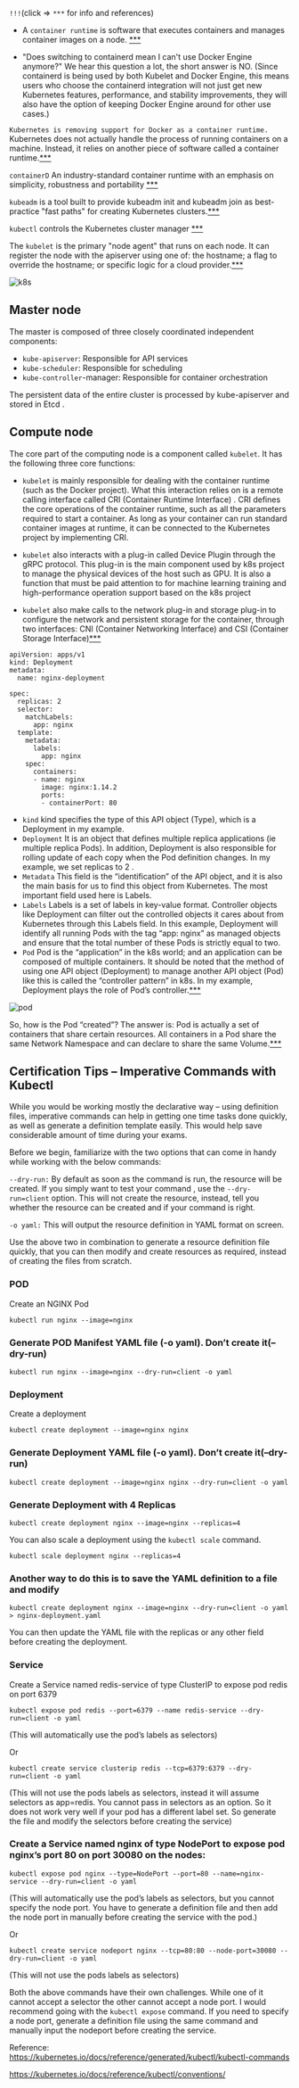 `!!!`(click => `***` for info and references)
- A `container runtime` is software that executes containers and manages container images on a node. [***](https://kubernetes.io/blog/2018/05/24/kubernetes-containerd-integration-goes-ga/)

- "Does switching to containerd mean I can't use Docker Engine anymore?" We hear this question a lot, the short answer is NO. (Since containerd is being used by both Kubelet and Docker Engine, this means users who choose the containerd integration will not just get new Kubernetes features, performance, and stability improvements, they will also have the option of keeping Docker Engine around for other use cases.)

`Kubernetes is removing support for Docker as a container runtime.` Kubernetes does not actually handle the process of running containers on a machine. Instead, it relies on another piece of software called a container runtime.[***](https://acloudguru.com/blog/engineering/kubernetes-is-deprecating-docker-what-you-need-to-know)

`containerD` An industry-standard container runtime with an emphasis on simplicity, robustness and portability [***](https://containerd.io/)

`kubeadm` is a tool built to provide kubeadm init and kubeadm join as best-practice "fast paths" for creating Kubernetes clusters.[***](https://kubernetes.io/docs/reference/setup-tools/kubeadm/)

`kubectl` controls the Kubernetes cluster manager [***](https://kubernetes.io/docs/reference/kubectl/kubectl/)

The `kubelet` is the primary "node agent" that runs on each node. It can register the node with the apiserver using one of: the hostname; a flag to override the hostname; or specific logic for a cloud provider.[***](https://kubernetes.io/docs/reference/command-line-tools-reference/kubelet/)

![k8s](./img/k8s.png)

## Master node

The master is composed of three closely coordinated independent components:
- `kube-apiserver`: Responsible for API services
- `kube-scheduler`: Responsible for scheduling
- `kube-controller`-manager: Responsible for container orchestration

The persistent data of the entire cluster is processed by kube-apiserver and stored in Etcd .

## Compute node

The core part of the computing node is a component called
`kubelet`. It has the following three core functions:
- `kubelet` is mainly responsible for dealing with the container runtime (such as the Docker project). What this interaction relies on is a remote calling interface called CRI (Container Runtime Interface) . CRI defines the core operations of the container runtime, such as all the parameters required to start a container. As long as your container can run standard container images at runtime, it can be connected to the Kubernetes project by implementing CRI.

- `kubelet` also interacts with a plug-in called Device Plugin through the gRPC protocol. This plug-in is the main component used by k8s project to manage the physical devices of the host such as GPU. It is also a function that must be paid attention to for machine learning training and high-performance operation support based on the k8s project

- `kubelet` also make calls to the network plug-in and storage plug-in to configure the network and persistent storage for the container, through two interfaces: CNI (Container Networking Interface) and CSI (Container Storage Interface)[***](https://aws.plainenglish.io/kubernetes-deep-dive-one-k8s-basics-81e59d81f4bd)

```
apiVersion: apps/v1
kind: Deployment
metadata:
  name: nginx-deployment

spec:
  replicas: 2
  selector:
    matchLabels:
      app: nginx
  template:
    metadata:
      labels:
        app: nginx
    spec:
      containers:
      - name: nginx
        image: nginx:1.14.2
        ports:
        - containerPort: 80
```

- `kind`
kind specifies the type of this API object (Type), which is a Deployment in my example.
- `Deployment`
It is an object that defines multiple replica applications (ie multiple replica Pods). In addition, Deployment is also responsible for rolling update of each copy when the Pod definition changes. In my example, we set replicas to 2 .
- `Metadata`
This field is the “identification” of the API object, and it is also the main basis for us to find this object from Kubernetes. The most important field used here is Labels.
- `Labels`
Labels is a set of labels in key-value format. Controller objects like Deployment can filter out the controlled objects it cares about from Kubernetes through this Labels field. In this example, Deployment will identify all running Pods with the tag “app: nginx” as managed objects and ensure that the total number of these Pods is strictly equal to two.
- `Pod`
Pod is the “application” in the k8s world; and an application can be composed of multiple containers.
It should be noted that the method of using one API object (Deployment) to manage another API object (Pod) like this is called the “controller pattern” in k8s. In my example, Deployment plays the role of Pod’s controller.[***](https://aws.plainenglish.io/kubernetes-deep-dive-three-first-container-application-177b4e2b2d02)

![pod](./img/pod.png)

So, how is the Pod “created”? The answer is: Pod is actually a set of containers that share certain resources. All containers in a Pod share the same Network Namespace and can declare to share the same Volume.[***](https://aws.plainenglish.io/kubernetes-deep-dive-four-why-we-need-pod-e88949eb7b08)

## Certification Tips – Imperative Commands with Kubectl
While you would be working mostly the declarative way – using definition files, imperative commands can help in getting one time tasks done quickly, as well as generate a definition template easily. This would help save considerable amount of time during your exams.

Before we begin, familiarize with the two options that can come in handy while working with the below commands:

`--dry-run:` By default as soon as the command is run, the resource will be created. If you simply want to test your command , use the `--dry-run=client` option. This will not create the resource, instead, tell you whether the resource can be created and if your command is right.

`-o yaml:` This will output the resource definition in YAML format on screen.



Use the above two in combination to generate a resource definition file quickly, that you can then modify and create resources as required, instead of creating the files from scratch.



### POD
Create an NGINX Pod
```
kubectl run nginx --image=nginx
```



### Generate POD Manifest YAML file (-o yaml). Don’t create it(–dry-run)
```
kubectl run nginx --image=nginx --dry-run=client -o yaml
```



### Deployment
Create a deployment
```
kubectl create deployment --image=nginx nginx
```



### Generate Deployment YAML file (-o yaml). Don’t create it(–dry-run)
```
kubectl create deployment --image=nginx nginx --dry-run=client -o yaml
```



### Generate Deployment with 4 Replicas
```
kubectl create deployment nginx --image=nginx --replicas=4
```


You can also scale a deployment using the `kubectl scale` command.
```
kubectl scale deployment nginx --replicas=4
```

### Another way to do this is to save the YAML definition to a file and modify

```
kubectl create deployment nginx --image=nginx --dry-run=client -o yaml > nginx-deployment.yaml
```


You can then update the YAML file with the replicas or any other field before creating the deployment.



### Service
Create a Service named redis-service of type ClusterIP to expose pod redis on port 6379
```
kubectl expose pod redis --port=6379 --name redis-service --dry-run=client -o yaml
```

(This will automatically use the pod’s labels as selectors)

Or
```
kubectl create service clusterip redis --tcp=6379:6379 --dry-run=client -o yaml
```
(This will not use the pods labels as selectors, instead it will assume selectors as app=redis. You cannot pass in selectors as an option. So it does not work very well if your pod has a different label set. So generate the file and modify the selectors before creating the service)



### Create a Service named nginx of type NodePort to expose pod nginx’s port 80 on port 30080 on the nodes:
```
kubectl expose pod nginx --type=NodePort --port=80 --name=nginx-service --dry-run=client -o yaml
```
(This will automatically use the pod’s labels as selectors, but you cannot specify the node port. You have to generate a definition file and then add the node port in manually before creating the service with the pod.)

Or
```
kubectl create service nodeport nginx --tcp=80:80 --node-port=30080 --dry-run=client -o yaml
```
(This will not use the pods labels as selectors)

Both the above commands have their own challenges. While one of it cannot accept a selector the other cannot accept a node port. I would recommend going with the `kubectl expose` command. If you need to specify a node port, generate a definition file using the same command and manually input the nodeport before creating the service.

Reference:
https://kubernetes.io/docs/reference/generated/kubectl/kubectl-commands

https://kubernetes.io/docs/reference/kubectl/conventions/
